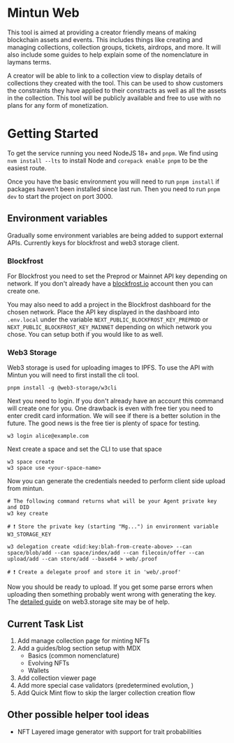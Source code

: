 # Mintun Web

This tool is aimed at providing a creator friendly means of making blockchain assets and events. This includes things like creating and managing collections, collection groups, tickets, airdrops, and more. It will also include some guides to help explain some of the nomenclature in laymans terms.

A creator will be able to link to a collection view to display details of collections they created with the tool. This can be used to show customers the constraints they have applied to their constracts as well as all the assets in the collection. This tool will be publicly available and free to use with no plans for any form of monetization.

# Getting Started

To get the service running you need NodeJS 18+ and `pnpm`. We find using `nvm install --lts` to install Node and `corepack enable pnpm` to be the easiest route.

Once you have the basic environment you will need to run `pnpm install` if packages haven't been installed since last run. Then you need to run `pnpm dev` to start the project on port 3000.

## Environment variables

Gradually some environment variables are being added to support external APIs. Currently
keys for blockfrost and web3 storage client.

### Blockfrost

For Blockfrost you need to set the Preprod or Mainnet API key depending on network. If you don't already have a [blockfrost.io](https://blockfrost.io/) account then you can create one.

You may also need to add a project in the Blockfrost dashboard for the chosen network. Place the API key displayed in the dashboard into `.env.local` under the variable `NEXT_PUBLIC_BLOCKFROST_KEY_PREPROD` or `NEXT_PUBLIC_BLOCKFROST_KEY_MAINNET` depending on which network you chose. You can setup both if you would like to as well.

### Web3 Storage

Web3 storage is used for uploading images to IPFS. To use the API with Mintun you will need to first install the cli tool.

```
pnpm install -g @web3-storage/w3cli
```

Next you need to login. If you don't already have an account this command will create one for you. One drawback is even with free tier you need to enter credit card information. We will see if there is a better solution in the future. The good news is the free tier is plenty of space for testing.

```
w3 login alice@example.com

```

Next create a space and set the CLI to use that space

```
w3 space create
w3 space use <your-space-name>
```

Now you can generate the credentials needed to perform client side upload from mintun.

```
# The following command returns what will be your Agent private key and DID
w3 key create

# ❗️ Store the private key (starting "Mg...") in environment variable W3_STORAGE_KEY

w3 delegation create <did:key:blah-from-create-above> --can space/blob/add --can space/index/add --can filecoin/offer --can upload/add --can store/add --base64 > web/.proof

# ❗️ Create a delegate proof and store it in 'web/.proof'

```

Now you should be ready to upload. If you get some parse errors when uploading then something probably went wrong with generating the key. The [detailed guide](https://web3.storage/docs/how-to/upload/#using-the-cli) on web3.storage site may be of help.

## Current Task List

1. Add manage collection page for minting NFTs
2. Add a guides/blog section setup with MDX
   - Basics (common nomenclature)
   - Evolving NFTs
   - Wallets
3. Add collection viewer page
4. Add more special case validators (predetermined evolution, )
5. Add Quick Mint flow to skip the larger collection creation flow

## Other possible helper tool ideas

- NFT Layered image generator with support for trait probabilities
